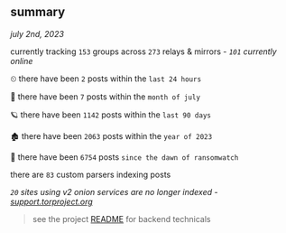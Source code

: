 
## summary
_july 2nd, 2023_

currently tracking `153` groups across `273` relays & mirrors - _`101` currently online_

⏲ there have been `2` posts within the `last 24 hours`

🦈 there have been `7` posts within the `month of july`

🪐 there have been `1142` posts within the `last 90 days`

🏚 there have been `2063` posts within the `year of 2023`

🦕 there have been `6754` posts `since the dawn of ransomwatch`

there are `83` custom parsers indexing posts

_`20` sites using v2 onion services are no longer indexed - [support.torproject.org](https://support.torproject.org/onionservices/v2-deprecation/)_

> see the project [README](https://github.com/joshhighet/ransomwatch#ransomwatch--) for backend technicals
